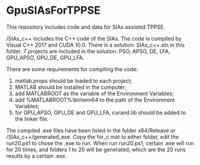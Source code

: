 # GpuSIAsForTPPSE
This repository includes code and data for SIAs assisted TPPSE.

/SIAs_c++ includes the C++ code of the SIAs. The code is compiled by Visual C++ 2017 and CUDA 10.0. There is a solution: SIAs_c++.sln in this folder. 7 projects are included in the solution: PSO, APSO, DE, LFA, GPU_APSO, GPU_DE, GPU_LFA.

There are some requirements for compiling the code:
1. matlab.props should be loaded to each project;
2. MATLAB should be installed in the computer;
3. add MATLABROOT as the variable of the Environment Variables;
4. add %MATLABROOT%\bin\win64 to the path of the Environment Variables;
5. for GPU_APSO, GPU_DE and GPU_LFA, curand.lib should be added to the linker file.

The compiled .exe files have been listed in the folder x64/Release or  /SIAs_c++/generated_exe. Copy the for_c.mat to either folder, edit the run20.ps1 to chose the .exe to run. When run run20.ps1, certain .exe will run for 20 times, and folders 1 to 20 will be generated, which are the 20 runs results by a certain .exe.
